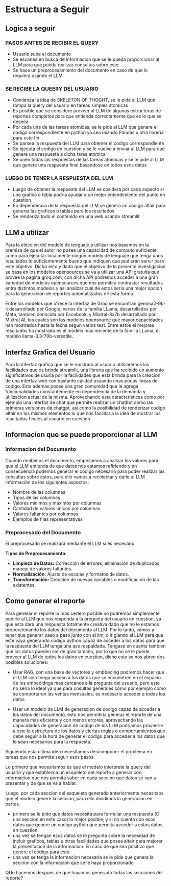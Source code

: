 # Estructura a Seguir

## Logica a seguir

### PASOS ANTES DE RECIBIR EL QUERY

- Usuario sube el documento
- Se escanea en busca de informacion que se le pueda proporcionar al LLM para que pueda realizar consultas sobre este
- Se hace un preprocesamiento del documento en caso de que lo requiera usando el LLM

### SE RECIBE LA QUEERY DEL USUARIO

- Comienza la idea de SKELETON OF THOGHT, se le pide al LLM que rompa la query del usuario en tareas simples atomicas
- Es posible que se considere proveer al LLM de algunas estructuras de reportes completos para que entienda correctamente
que es lo que se deseea
- Por cada una de las tareas atomicas, se le pide al LLM que genere el codigo correspondiente en python ya sea usando Pandas u
otra libreria para este fin
- Se parsea la respuesta del LLM para obtener el codigo correspondiente
- Se ejecuta el codigo en cuestion y se le vuelve a enviar al LLM para que genere una respuesta a dicha tarea atomica
- Se unen todas las respuestas de las tareas atomicas y se le pide al LLM que genere una respuesta final basandose en todos esos
datos

### LUEGO DE TENER LA RESPUESTA DEL LLM

- Luego de obtener la respuesta del LLM se cosidera por cada aspecto si una grafica o tabla podria ayudar a un mejor entendimiento del
punto en cuestion
- En dependencia de la respuesta del LLM se genera un codigo altair para generar las graficas o tablas para los resultados
- Se renderiza todo el contenido en una web usando streamlit

## LLM a utilizar

Para la eleccion del modelo de lenguaje a utilizar nos basamos en la premisa de que el autor no posee una capacidad de computo suficiente como para ejecutar localmente ningun modelo de lenguaje que tenga unos resultados lo suficientemente bueno que indiquen que pudieran servir para este objetivo. Dicho esto y dado que el objetivo de la presente investigacion se basa en los modelos opensources se va a utilizar una API gratuita que provee la pagina groq.com, con dicha API podremos acceder a una gran variedad de modelos opensources que nos permitira contrastar resultados entre distintos modelos y asi analizar cual de estos seria una mejor opcion para la generacion de reportes automatizados de esta forma.

Entre los modelos que ofrece la interfaz de Groq se encuntran gemma2-9b-it desarrollado por Google, varios de la familia LLama, desarrollados por Meta, tambien conocida por Facebook, y Mixtral-8x7b desarrollado por Mixtral AI, los cuales son los modelos opensource que mayor capacidades han mostrados hasta la fecha segun varios test. Entre estos el mejores resultados ha mostrado es el modelo mas reciente de la familia LLama, el modelo llama-3.3-70b-versatile.

## Interfaz Grafica del Usuario

Para la interfaz grafica que se le mostrara al usuario utilizaremos las facilidades que os brinda streamlit, una libreria que ha recibido un aumento significativos de usuria por la facilidades que esta brinda para la creacion de una interfaz web con bastante calidad usuando unas pocas lineas de codigo. Esta ademas posee una gran comunidad que le agrega funcionalidades constantemente en dependencia de la demanda y utilizacion actual de la misma. Aprovechando esta caracteristicas como por ejemplo una interfaz de chat que permite realizar un chatbot como las primeras versiones de chatgpt, asi como la posibilidad de renderizar codigo altair en los mismos elementos lo que nos facilitaria la idea de mostrar los resultados finales al usuario en cuestion

## Informacion que se puede proporcionar al LLM

### Informacion del Documento

Cuando recibimos el documento, empezamos a analizar los valores para que el LLM entienda de que datos nos estamos refiriendo y en consecuencia podemos generar el código necesario para poder realizar las consultas sobre estos, para ello vamos a recolectar y darle al LLM información de los siguientes aspectos:

- Nombre de las columnas
- Tipos de las columnas
- Valores mínimos y máximos por columnas
- Cantidad de valores únicos por columnas
- Valores faltantes por columnas
- Ejemplos de filas representativas

### Preprocesado del Documento

El preprocesado se realizará mediante el LLM si es necesario.

**Tipos de Preprocesamiento:**

- **Limpieza de Datos:** Corrección de errores, eliminación de duplicados, manejo de valores faltantes.
- **Normalización:** Ajuste de escalas y formatos de datos.
- **Transformación:** Creación de nuevas variables o modificación de las existentes.

## Como generar el reporte

Para generar el reporte lo mas certero posible no podremos simplemente pedirle al LLM que nos responda a la pregunta del usuario en cuestion, ya que esta dara una respuesta totalmente creativa dado que no le estamos proporcionando los datos del documento al LLM. Por lo tanto, vamos a tener que generar paso a paso junto con el llm, o ir giando al LLM para que este vaya generando codigo python capaz de acceder a los datos para que la respuesta del LLM tenga una ase respaldada. Tengase en cuenta tambien que los datos pueden ser de gran tamaño, por lo que no se le puede proveer al LLM de todos los datos en cuestion, dicho esto se nos abren dos posibles soluciones:

- Usar RAG, con una base de vectores y embbeding podremos hacer que el LLM solo tenga acceso a los datos que se encuentren en el espacio  de los embedidngs mas cercanos a la pregunta del usuario, pero esto no seria lo ideal ya que para cosultas generales como por ejemplo como se comportaron las ventas mensuales, es necesario acceder a todos los datos

- Usar un modelo de LLM de generacion de codigo capaz de acceder a los datos del documento, esto nos permitiria generar el reporte de una manera mas eficiente y con menos errores, aprovechando las capacidades de generacion de codigo de los LLM podriamos proveerle a este la estructura de los datos y ciertas reglas o comportamientos que debe seguir a la hora de generar el codigo para acceder a los datos que le sean necesarios para la respuesta.

Siguiendo esta ultima idea necesitamos descomponer el problema en tareas que nos permita seguir esos pasos.

Lo primero que necesitamos es que el modelo interprete la query del usuario y que establezca un esqueleto del reporte a generar con informacion que nos permita saber en cada seccion que datos se van a presentar y de que se va a hablar.

Luego, por cada seccion del esqueleto generado anteriormente necesitaos que el modelo genere la seccion, para ello dividimos la generacion en partes.

- primero se le pide que datos necesita para formular una respuesta (O una seccion en este caso) lo mejor posible, y si no cuenta con esos datos que genere un codigo python que permita acceder a estos datos en cuestion.
- una vez se tengan esos datos se le pregunta sobre la necesidad de incluir graficos, tablas u otras facilidades que posea altair para mejorar la presentacion de la informacion. En caso de que sea positivo que genere el codigo para esto
- una vez se tenga la informacion necesaria se le pide que genere la seccion con la informacion que se le haya proporcionado

QUe hacemos despues de que hayamos generado todas las secciones del reporte?
